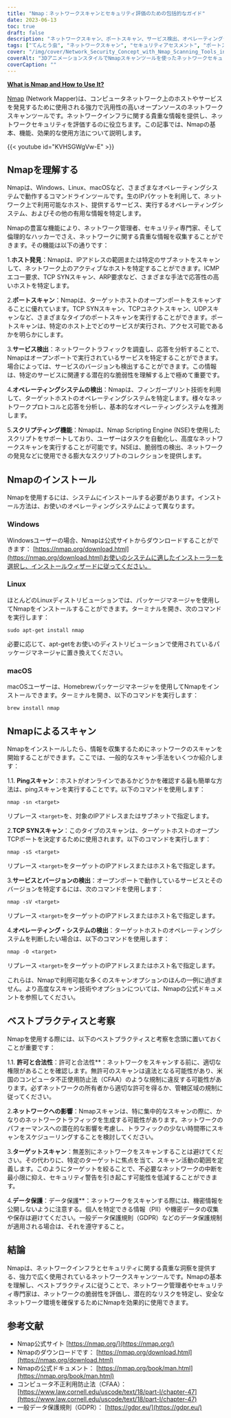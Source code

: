 ```yaml
---
title: "Nmap：ネットワークスキャンとセキュリティ評価のための包括的なガイド"
date: 2023-06-13
toc: true
draft: false
description: "ネットワークスキャン、ポートスキャン、サービス検出、オペレーティングシステムの識別など、ネットワークセキュリティを評価するためにNmapを効果的に使用する方法を紹介します。"
tags: ["てんとう虫", "ネットワークスキャン", "セキュリティアセスメント", "ポートスキャン", "サービスけんしゅつ", "オペレーティングシステム検出", "Nmap スクリプティングエンジン", "倫理的ハッキング", "ネットワークセキュリティ", "ネットワークインフラ", "脆弱性検出", "ピングスキャン", "TCP SYNスキャン", "パーミッション", "合法性", "ネットワークインパクト", "ターゲットスキャン", "データ保護", "シーファーエー", "GDPR", "ネットワークマッピング", "ネットワーク認識", "ネットワークセキュリティツール", "サイバーセキュリティ", "オープンソースツール", "コマンドラインツール", "ホストディスカバリー", "ネットワークインテリジェンス", "情報収集", "ネットワークの脆弱性", "セキュアネットワーク環境"]
cover: "/img/cover/Network_Security_Concept_with_Nmap_Scanning_Tools_in_a_3D.png"
coverAlt: "3DアニメーションスタイルでNmapスキャンツールを使ったネットワークセキュリティの概念。"
coverCaption: ""
---
```


[**What is Nmap and How to Use It?**](https://nmap.org/download.html)

[Nmap](https://nmap.org/download.html) (Network Mapper)は、コンピュータネットワーク上のホストやサービスを発見するために使用される強力で汎用性の高いオープンソースのネットワークスキャンツールです。ネットワークインフラに関する貴重な情報を提供し、ネットワークセキュリティを評価するのに役立ちます。この記事では、Nmapの基本、機能、効果的な使用方法について説明します。

{{< youtube id="KVHSGWgVw-E" >}}

## Nmapを理解する

Nmapは、Windows、Linux、macOSなど、さまざまなオペレーティングシステムで動作するコマンドラインツールです。生のIPパケットを利用して、ネットワーク上で利用可能なホスト、提供するサービス、実行するオペレーティングシステム、およびその他の有用な情報を特定します。

Nmapの豊富な機能により、ネットワーク管理者、セキュリティ専門家、そして倫理的なハッカーでさえ、ネットワークに関する貴重な情報を収集することができます。その機能は以下の通りです：

1.**ホスト発見**：Nmapは、IPアドレスの範囲または特定のサブネットをスキャンして、ネットワーク上のアクティブなホストを特定することができます。ICMPエコー要求、TCP SYNスキャン、ARP要求など、さまざまな手法で応答性の高いホストを特定します。

2.**ポートスキャン**：Nmapは、ターゲットホストのオープンポートをスキャンすることに優れています。TCP SYNスキャン、TCPコネクトスキャン、UDPスキャンなど、さまざまなタイプのポートスキャンを実行することができます。ポートスキャンは、特定のホスト上でどのサービスが実行され、アクセス可能であるかを明らかにします。

3.**サービス検出**：ネットワークトラフィックを調査し、応答を分析することで、Nmapはオープンポートで実行されているサービスを特定することができます。場合によっては、サービスのバージョンも検出することができます。この情報は、特定のサービスに関連する潜在的な脆弱性を理解する上で極めて重要です。

4.**オペレーティングシステムの検出**：Nmapは、フィンガープリント技術を利用して、ターゲットホストのオペレーティングシステムを特定します。様々なネットワークプロトコルと応答を分析し、基本的なオペレーティングシステムを推測します。

5.**スクリプティング機能**：Nmapは、Nmap Scripting Engine (NSE)を使用したスクリプトをサポートしており、ユーザーはタスクを自動化し、高度なネットワークスキャンを実行することが可能です。NSEは、脆弱性の検出、ネットワークの発見などに使用できる膨大なスクリプトのコレクションを提供します。

## Nmapのインストール

Nmapを使用するには、システムにインストールする必要があります。インストール方法は、お使いのオペレーティングシステムによって異なります。

### Windows

Windowsユーザーの場合、Nmapは公式サイトからダウンロードすることができます： [https://nmap.org/download.html](https://nmap.org/download.html)お使いのシステムに適したインストーラーを選択し、インストールウィザードに従ってください。

### Linux

ほとんどのLinuxディストリビューションでは、パッケージマネージャを使用してNmapをインストールすることができます。ターミナルを開き、次のコマンドを実行します：

```shell
sudo apt-get install nmap
```
必要に応じて、apt-getをお使いのディストリビューションで使用されているパッケージマネージャに置き換えてください。

### macOS
macOSユーザーは、Homebrewパッケージマネージャを使用してNmapをインストールできます。ターミナルを開き、以下のコマンドを実行します：

```shell
brew install nmap
```

## Nmapによるスキャン
Nmapをインストールしたら、情報を収集するためにネットワークのスキャンを開始することができます。ここでは、一般的なスキャン手法をいくつか紹介します：

1.1. **Pingスキャン**：ホストがオンラインであるかどうかを確認する最も簡単な方法は、pingスキャンを実行することです。以下のコマンドを使用します：

```shell
nmap -sn <target>
```
リプレース `<target>`を、対象のIPアドレスまたはサブネットで指定します。

2.**TCP SYNスキャン**：このタイプのスキャンは、ターゲットホストのオープンTCPポートを決定するために使用されます。以下のコマンドを実行します：

```shell
nmap -sS <target>
```
リプレース `<target>`をターゲットのIPアドレスまたはホスト名で指定します。

3.**サービスとバージョンの検出**：オープンポートで動作しているサービスとそのバージョンを特定するには、次のコマンドを使用します：

```shell
nmap -sV <target>
```

リプレース `<target>`をターゲットのIPアドレスまたはホスト名で指定します。

4.**オペレーティング・システムの検出**：ターゲットホストのオペレーティングシステムを判断したい場合は、以下のコマンドを使用します：

```shell
nmap -O <target>
```
リプレース `<target>`をターゲットのIPアドレスまたはホスト名で指定します。

これらは、Nmapで利用可能な多くのスキャンオプションのほんの一例に過ぎません。より高度なスキャン技術やオプションについては、Nmapの公式ドキュメントを参照してください。

## ベストプラクティスと考察

Nmapを使用する際には、以下のベストプラクティスと考察を念頭に置いておくことが重要です：

1.1. **許可と合法性**：許可と合法性**：ネットワークをスキャンする前に、適切な権限があることを確認します。無許可のスキャンは違法となる可能性があり、米国のコンピュータ不正使用防止法（CFAA）のような規制に違反する可能性があります。必ずネットワークの所有者から適切な許可を得るか、管轄区域の規制に従ってください。

2.**ネットワークへの影響**：Nmapスキャンは、特に集中的なスキャンの際に、かなりのネットワークトラフィックを生成する可能性があります。ネットワークのパフォーマンスへの潜在的な影響を考慮し、トラフィックの少ない時間帯にスキャンをスケジューリングすることを検討してください。

3.**ターゲットスキャン**：無差別にネットワークをスキャンすることは避けてください。その代わりに、特定のターゲットに焦点を当て、スキャン活動の範囲を定義します。このようにターゲットを絞ることで、不必要なネットワークの中断を最小限に抑え、セキュリティ警告を引き起こす可能性を低減することができます。

4.**データ保護**：データ保護**：ネットワークをスキャンする際には、機密情報を公開しないように注意する。個人を特定できる情報（PII）や機密データの収集や保存は避けてください。一般データ保護規則（GDPR）などのデータ保護規制が適用される場合は、それを遵守すること。

## 結論

Nmapは、ネットワークインフラとセキュリティに関する貴重な洞察を提供する、強力で広く使用されているネットワークスキャンツールです。Nmapの基本を理解し、ベストプラクティスに従うことで、ネットワーク管理者やセキュリティ専門家は、ネットワークの脆弱性を評価し、潜在的なリスクを特定し、安全なネットワーク環境を確保するためにNmapを効果的に使用できます。

## 参考文献

- Nmap公式サイト [https://nmap.org/](https://nmap.org/)
- Nmapのダウンロードです： [https://nmap.org/download.html](https://nmap.org/download.html)
- Nmapの公式ドキュメント： [https://nmap.org/book/man.html](https://nmap.org/book/man.html)
- コンピュータ不正利用防止法（CFAA）： [https://www.law.cornell.edu/uscode/text/18/part-I/chapter-47](https://www.law.cornell.edu/uscode/text/18/part-I/chapter-47)
- 一般データ保護規則（GDPR）： [https://gdpr.eu/](https://gdpr.eu/)